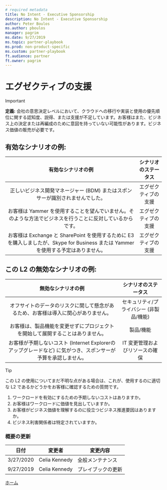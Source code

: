 ```yaml
---
# required metadata
title: No Intent - Executive Sponsorship
description: No Intent - Executive Sponsorship
author: Peter Boulos
ms.author: pboulos
manager: pagrim
ms.date: 9/27/2019
ms.topic: partner-playbook 
ms.prod: non-product-specific 
ms.custom: partner-playbook 
ft.audience: partner
ft.owner: pagrim
---
```


# エグゼクティブの支援

> [!IMPORTANT]
> **定義:** 会社の意思決定レベルにおいて、クラウドへの移行や実装と使用の優先順位に関する認知度、説得、または支援が不足しています。お客様はまた、ビジネス上の決定または再編成のために意図を持っていない可能性があります。ビジネス価値の販売が必要です。

## 有効なシナリオの例:

| 有効なシナリオの例| シナリオのステータス|
| :--: | :--: |
| 正しいビジネス開発マネージャー (BDM) またはスポンサーが識別されませんでした。| エグゼクティブの支援|
| お客様は Yammer を使用することを望んでいません。そのような方法でビジネスを行うことに反対しているからです。| エグゼクティブの支援|
| お客様は Exchange と SharePoint を使用するために E3 を購入しましたが、Skype for Business または Yammer を使用する予定はありません。| エグゼクティブの支援|

## この L2 の無効なシナリオの例:

| 無効なシナリオの例| シナリオのステータス|
| :--: | :--: |
| オフサイトのデータのリスクに関して懸念があるため、お客様は導入に関心がありません。| セキュリティ/プライバシー (非製品/機能)|
| お客様は、製品機能を変更せずにプロジェクトを開始して展開することはありません。| 製品/機能|
| お客様が予期しないコスト (Internet Explorerのアップグレードなど) に気がつき、スポンサーが予算を承認しません。| IT 変更管理およびリソースの確保|

> [!TIP]
> この L2 の使用についてまだ不明な点がある場合は、これが、使用するのに適切な L2 であるかどうかをお客様に確認するための質問です。
>    1. ワークロードを有効にするための予期しないコストはありますか。
>    2. お客様はワークロードに価値を見出していますか。
>    3. お客様がビジネス価値を理解するのに役立つビジネス推進要因はありますか。
>    4. ビジネス利害関係者は特定されていますか。

### 概要の更新

|日付|変更者|変更内容|
|---------|---------------|----------------------------|
|3/27/2020| Celia Kennedy| 全般メンテナンス|
|9/27/2019| Celia Kennedy| プレイブックの更新|

[ホーム](http://partner-docs.microsoft.com)
